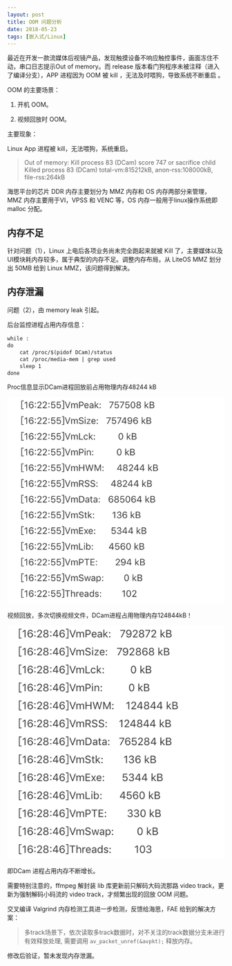```yaml
---
layout: post
title: OOM 问题分析
date: 2018-05-23
tags: [嵌入式/Linux]
---
```


最近在开发一款流媒体后视镜产品，发现触摸设备不响应触控事件，画面冻住不动，串口日志提示Out of memory。而 release 版本看门狗程序未被注释（进入了编译分支），APP 进程因为 OOM 被 kill ，无法及时喂狗，导致系统不断重启 。

OOM 的主要场景：

1. 开机 OOM。

2. 视频回放时 OOM。

主要现象：

Linux App 进程被 kill，无法喂狗，系统重启。

>Out of memory: Kill process 83 (DCam) score 747 or sacrifice child
Killed process 83 (DCam) total-vm:815212kB, anon-rss:108000kB, file-rss:264kB

海思平台的芯片 DDR 内存主要划分为 MMZ 内存和 OS 内存两部分来管理，MMZ 内存主要用于VI，VPSS 和 VENC 等，OS 内存一般用于linux操作系统即 malloc 分配。

## 内存不足

针对问题（1），Linux 上电后各项业务尚未完全跑起来就被 Kill 了，主要媒体以及UI模块耗内存较多，属于典型的内存不足。调整内存布局，从 LiteOS MMZ 划分出 50MB 给到 Linux MMZ，该问题得到解决。

## 内存泄漏
问题（2），由 memory leak 引起。

后台监控进程占用内存信息：
```
while :
do
    cat /proc/$(pidof DCam)/status
    cat /proc/media-mem | grep used
    sleep 1
done
```
Proc信息显示DCam进程回放前占用物理内存48244 kB

![beforePlayback](https://raw.githubusercontent.com/kgbook/kgbook.github.io/master/images/before-playback-VmRSS.png "before-playback-VmRSS.png")

视频回放，多次切换视频文件，DCam进程占用物理内存124844kB！

![afterPlayback](https://raw.githubusercontent.com/kgbook/kgbook.github.io/master/images/after-playback-VmRSS.png "after-playback-VmRSS.png")

即DCam 进程占用内存不断增长。

需要特别注意的，ffmpeg 解封装 lib 库更新前只解码大码流那路 video track，更新为强制解码小码流的 video track，才频繁出现的回放 OOM 问题。

交叉编译 Valgrind 内存检测工具进一步检测，反馈给海思，FAE 给到的解决方案：
> 多track场景下，依次读取多track数据时，对不关注的track数据分支未进行有效释放处理, 需要调用 `av_packet_unref(&avpkt);` 释放内存。

修改后验证，暂未发现内存泄漏。

